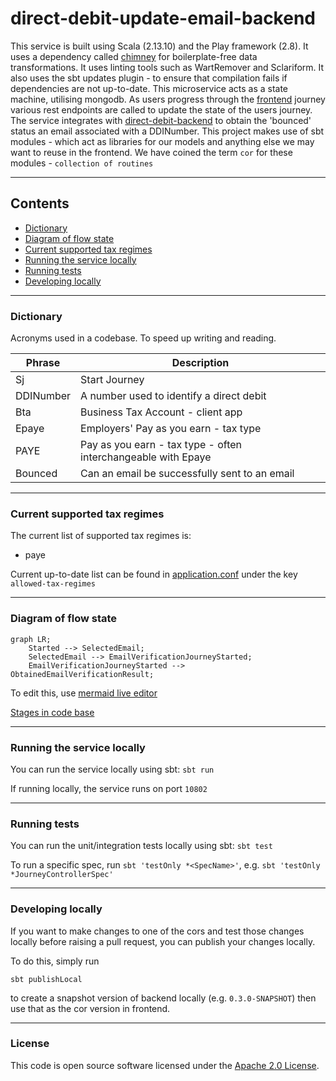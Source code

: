 
# direct-debit-update-email-backend

This service is built using Scala (2.13.10) and the Play framework (2.8).
It uses a dependency called [chimney](https://github.com/scalalandio/chimney) for boilerplate-free data transformations.
It uses linting tools such as WartRemover and Sclariform.
It also uses the sbt updates plugin - to ensure that compilation fails if dependencies are not up-to-date.
This microservice acts as a state machine, utilising mongodb.
As users progress through the [frontend](https://www.github.com/hmrc/direct-debit-update-email-frontend) journey various
rest endpoints are called to update the state of the users journey.
The service integrates with [direct-debit-backend](https://www.github.com/hmrc/direct-debit-backend) to obtain the 'bounced' status an email associated with a DDINumber.
This project makes use of sbt modules - which act as libraries for our models and anything else we may want to reuse in
the frontend. We have coined the term `cor` for these modules - `collection of routines`

---

## Contents

* [Dictionary](https://www.github.com/hmrc/direct-debit-update-email-backend#dictionary)
* [Diagram of flow state](https://www.github.com/hmrc/direct-debit-update-email-backend#diagram-of-flow-state)
* [Current supported tax regimes](https://www.github.com/hmrc/direct-debit-update-email-backend#current-supported-tax-regimes)
* [Running the service locally](https://github.com/hmrc/direct-debit-update-email-backend#running-the-service-locally)
* [Running tests](https://github.com/hmrc/direct-debit-update-email-backend#running-tests)
* [Developing locally](https://github.com/hmrc/direct-debit-update-email-backend#developing-locally)

---

### Dictionary

Acronyms used in a codebase. To speed up writing and reading.

| Phrase    | Description                                                   |
|-----------|---------------------------------------------------------------|
| Sj        | Start Journey                                                 |
| DDINumber | A number used to identify a direct debit                      |
| Bta       | Business Tax Account - client app                             |
| Epaye     | Employers' Pay as you earn - tax type                         |
| PAYE      | Pay as you earn - tax type - often interchangeable with Epaye |
| Bounced   | Can an email be successfully sent to an email                 | 

---

### Current supported tax regimes

The current list of supported tax regimes is:
* paye

Current up-to-date list can be found in [application.conf](https://github.com/hmrc/direct-debit-update-email-backend/blob/main/conf/application.conf) under the key `allowed-tax-regimes`

---

### Diagram of flow state

```mermaid
graph LR;
    Started --> SelectedEmail;
    SelectedEmail --> EmailVerificationJourneyStarted;
    EmailVerificationJourneyStarted --> ObtainedEmailVerificationResult;
```

To edit this, use [mermaid live editor](https://mermaid.live/)

[Stages in code base](https://github.com/hmrc/direct-debit-update-email-backend/blob/main/cor-journey/src/main/scala/ddUpdateEmail/models/journey/Journey.scala)

---

### Running the service locally

You can run the service locally using sbt: `sbt run`

If running locally, the service runs on port `10802`

---

### Running tests

You can run the unit/integration tests locally using sbt: `sbt test`

To run a specific spec, run `sbt 'testOnly *<SpecName>'`, e.g. `sbt 'testOnly *JourneyControllerSpec'`

---

### Developing locally

If you want to make changes to one of the cors and test those changes locally before raising a pull request, you can
publish your changes locally.

To do this, simply run

```
sbt publishLocal
``` 

to create a snapshot version of backend locally (e.g. `0.3.0-SNAPSHOT`) then use that as the cor version in frontend.

---

### License

This code is open source software licensed under the [Apache 2.0 License]("http://www.apache.org/licenses/LICENSE-2.0.html").
